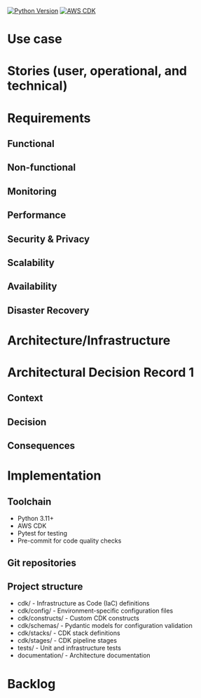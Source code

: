 [![Python Version](https://img.shields.io/badge/python-3.11%2B-blue.svg)](https://www.python.org/downloads/)
[![AWS CDK](https://img.shields.io/badge/AWS%20CDK-v2-orange.svg)](https://aws.amazon.com/cdk/)

# Use case

# Stories (user, operational, and technical)

# Requirements

## Functional

## Non-functional

## Monitoring

## Performance

## Security & Privacy

## Scalability

## Availability

## Disaster Recovery

# Architecture/Infrastructure

# Architectural Decision Record 1

## Context

## Decision

## Consequences

# Implementation

## Toolchain

- Python 3.11+
- AWS CDK
- Pytest for testing
- Pre-commit for code quality checks

## Git repositories

## Project structure

- cdk/ - Infrastructure as Code (IaC) definitions
- cdk/config/ - Environment-specific configuration files
- cdk/constructs/ - Custom CDK constructs
- cdk/schemas/ - Pydantic models for configuration validation
- cdk/stacks/ - CDK stack definitions
- cdk/stages/ - CDK pipeline stages
- tests/ - Unit and infrastructure tests
- documentation/ - Architecture documentation

# Backlog
